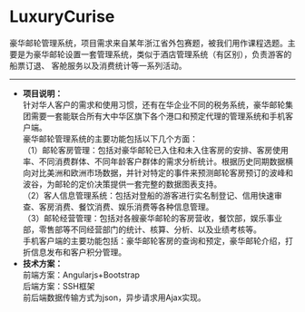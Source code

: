 # LuxuryCurise
豪华邮轮管理系统，项目需求来自某年浙江省外包赛题，被我们用作课程选题。主要是为豪华邮轮设置一套管理系统，类似于酒店管理系统（有区别），负责游客的船票订退、
客舱服务以及消费统计等一系列活动。
<br/>
<hr/>
<ul>
<li><b>项目说明：</b><br/>
针对华人客户的需求和使用习惯，还有在华企业不同的税务系统，豪华邮轮集团需要一套能联合所有大中华区旗下各个港口和预定代理的管理系统和手机客户端。
<br/>豪华邮轮管理系统的主要功能包括以下几个方面：
<br/>（1）邮轮客房管理：包括对豪华邮轮已入住和未入住客房的安排、客房使用率、不同消费群体、不同年龄客户群体的需求分析统计。根据历史同期数据横向对比美洲和欧洲市场数据，并针对特定的事件来预测邮轮客房预订的波峰和波谷，为邮轮的定价决策提供一套完整的数据图表支持。
<br/>（2）客人信息管理系统：包括对登船的游客进行实名制登记、信用快速审查、客房消费、餐饮消费、娱乐消费等各种信息管理。
<br/>（3）邮轮经营管理：包括对各艘豪华邮轮的客房营收，餐饮部，娱乐事业部，零售部等不同经营部门的统计、核算、分析、以及业绩考核等。
<br/>手机客户端的主要功能包括：豪华邮轮客房的查询和预定，豪华邮轮介绍，打折信息发布和客户积分管理。
</li>
<li><b>技术方案：</b><br/>
前端方案：Angularjs+Bootstrap<br/>
后端方案：SSH框架<br/>
前后端数据传输方式为json，异步请求用Ajax实现。<br/></li>
</ul>
